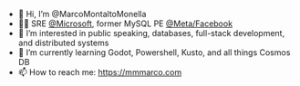 - 👋 Hi, I’m @MarcoMontaltoMonella
- 🧑‍💻 SRE [@Microsoft](https://github.com/microsoft), former MySQL PE [@Meta/Facebook](https://github.com/facebook)
- 👀 I’m interested in public speaking, databases, full-stack development, and distributed systems
- 🌱 I’m currently learning Godot, Powershell, Kusto, and all things Cosmos DB
- 📫 How to reach me: https://mmmarco.com

<!---
MarcoMontaltoMonella/MarcoMontaltoMonella is a ✨ special ✨ repository because its `README.md` (this file) appears on your GitHub profile.
You can click the Preview link to take a look at your changes.
--->
